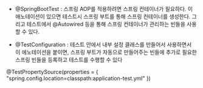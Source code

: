 - @SpringBootTest : 스프링 AOP를 적용하려면 스프링 컨테이너가 필요하다. 
이 애노테이션이 있으면 테스트시 스프링 부트를 통해 스프링 컨테이너를 생성한다. 
그리고 테스트에서 @Autowired 등을 통해 스프링 컨테이너가 관리하는 빈들을 사용할 수 있다.

- @TestConfiguration : 테스트 안에서 내부 설정 클래스를 만들어서 사용하면서 이 에노테이션을 붙이면, 
스프링 부트가 자동으로 만들어주는 빈들에 추가로 필요한 스프링 빈들을 등록하고 테스트를 수행할 수 있다

@TestPropertySource(properties = { "spring.config.location=classpath:application-test.yml" })

